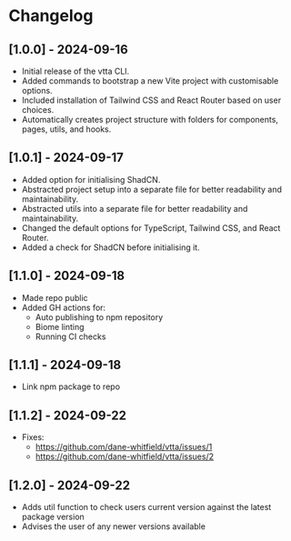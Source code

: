 # Changelog

## [1.0.0] - 2024-09-16

- Initial release of the vtta CLI.
- Added commands to bootstrap a new Vite project with customisable options.
- Included installation of Tailwind CSS and React Router based on user choices.
- Automatically creates project structure with folders for components, pages, utils, and hooks.

## [1.0.1] - 2024-09-17

- Added option for initialising ShadCN.
- Abstracted project setup into a separate file for better readability and maintainability.
- Abstracted utils into a separate file for better readability and maintainability.
- Changed the default options for TypeScript, Tailwind CSS, and React Router.
- Added a check for ShadCN before initialising it.

## [1.1.0] - 2024-09-18

- Made repo public
- Added GH actions for:
  - Auto publishing to npm repository
  - Biome linting
  - Running CI checks

## [1.1.1] - 2024-09-18

- Link npm package to repo

## [1.1.2] - 2024-09-22

- Fixes:
  - https://github.com/dane-whitfield/vtta/issues/1
  - https://github.com/dane-whitfield/vtta/issues/2

## [1.2.0] - 2024-09-22

- Adds util function to check users current version against the latest package version
- Advises the user of any newer versions available
